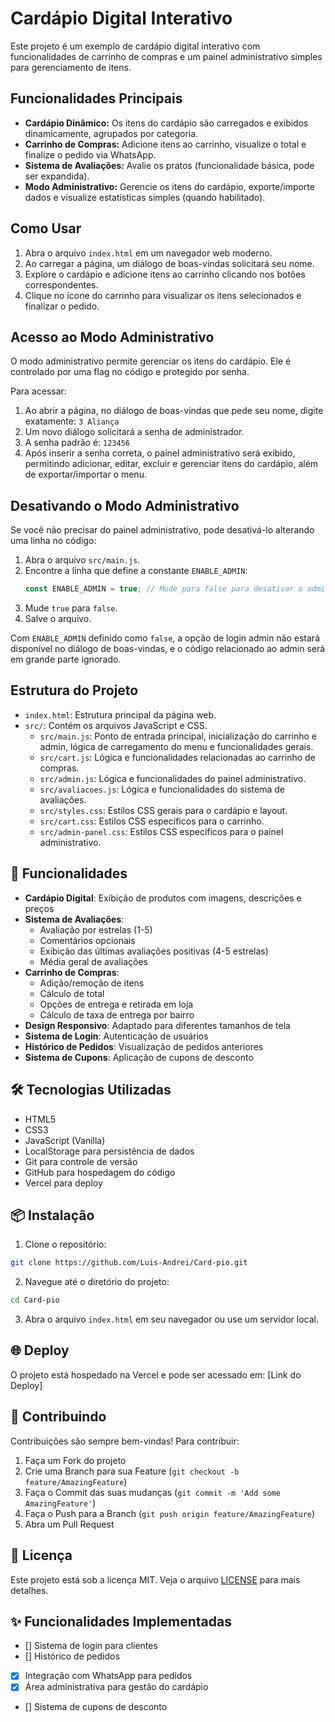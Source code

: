 # Cardápio Digital Interativo

Este projeto é um exemplo de cardápio digital interativo com funcionalidades de carrinho de compras e um painel administrativo simples para gerenciamento de itens.

## Funcionalidades Principais

*   **Cardápio Dinâmico:** Os itens do cardápio são carregados e exibidos dinamicamente, agrupados por categoria.
*   **Carrinho de Compras:** Adicione itens ao carrinho, visualize o total e finalize o pedido via WhatsApp.
*   **Sistema de Avaliações:** Avalie os pratos (funcionalidade básica, pode ser expandida).
*   **Modo Administrativo:** Gerencie os itens do cardápio, exporte/importe dados e visualize estatísticas simples (quando habilitado).

## Como Usar

1.  Abra o arquivo `index.html` em um navegador web moderno.
2.  Ao carregar a página, um diálogo de boas-vindas solicitará seu nome.
3.  Explore o cardápio e adicione itens ao carrinho clicando nos botões correspondentes.
4.  Clique no ícone do carrinho para visualizar os itens selecionados e finalizar o pedido.

## Acesso ao Modo Administrativo

O modo administrativo permite gerenciar os itens do cardápio. Ele é controlado por uma flag no código e protegido por senha.

Para acessar:

1.  Ao abrir a página, no diálogo de boas-vindas que pede seu nome, digite exatamente: `3 Aliança`
2.  Um novo diálogo solicitará a senha de administrador.
3.  A senha padrão é: `123456`
4.  Após inserir a senha correta, o painel administrativo será exibido, permitindo adicionar, editar, excluir e gerenciar itens do cardápio, além de exportar/importar o menu.

## Desativando o Modo Administrativo

Se você não precisar do painel administrativo, pode desativá-lo alterando uma linha no código:

1.  Abra o arquivo `src/main.js`.
2.  Encontre a linha que define a constante `ENABLE_ADMIN`:
    ```javascript
    const ENABLE_ADMIN = true; // Mude para false para desativar o admin
    ```
3.  Mude `true` para `false`.
4.  Salve o arquivo.

Com `ENABLE_ADMIN` definido como `false`, a opção de login admin não estará disponível no diálogo de boas-vindas, e o código relacionado ao admin será em grande parte ignorado.

## Estrutura do Projeto

*   `index.html`: Estrutura principal da página web.
*   `src/`: Contém os arquivos JavaScript e CSS.
    *   `src/main.js`: Ponto de entrada principal, inicialização do carrinho e admin, lógica de carregamento do menu e funcionalidades gerais.
    *   `src/cart.js`: Lógica e funcionalidades relacionadas ao carrinho de compras.
    *   `src/admin.js`: Lógica e funcionalidades do painel administrativo.
    *   `src/avaliacoes.js`: Lógica e funcionalidades do sistema de avaliações.
    *   `src/styles.css`: Estilos CSS gerais para o cardápio e layout.
    *   `src/cart.css`: Estilos CSS específicos para o carrinho.
    *   `src/admin-panel.css`: Estilos CSS específicos para o painel administrativo.

## 🚀 Funcionalidades

- **Cardápio Digital**: Exibição de produtos com imagens, descrições e preços
- **Sistema de Avaliações**: 
  - Avaliação por estrelas (1-5)
  - Comentários opcionais
  - Exibição das últimas avaliações positivas (4-5 estrelas)
  - Média geral de avaliações
- **Carrinho de Compras**:
  - Adição/remoção de itens
  - Cálculo de total
  - Opções de entrega e retirada em loja
  - Cálculo de taxa de entrega por bairro
- **Design Responsivo**: Adaptado para diferentes tamanhos de tela
- **Sistema de Login**: Autenticação de usuários
- **Histórico de Pedidos**: Visualização de pedidos anteriores
- **Sistema de Cupons**: Aplicação de cupons de desconto

## 🛠️ Tecnologias Utilizadas

- HTML5
- CSS3
- JavaScript (Vanilla)
- LocalStorage para persistência de dados
- Git para controle de versão
- GitHub para hospedagem do código
- Vercel para deploy

## 📦 Instalação

1. Clone o repositório:
```bash
git clone https://github.com/Luis-Andrei/Card-pio.git
```

2. Navegue até o diretório do projeto:
```bash
cd Card-pio
```

3. Abra o arquivo `index.html` em seu navegador ou use um servidor local.

## 🌐 Deploy

O projeto está hospedado na Vercel e pode ser acessado em: [Link do Deploy]

## 🤝 Contribuindo

Contribuições são sempre bem-vindas! Para contribuir:

1. Faça um Fork do projeto
2. Crie uma Branch para sua Feature (`git checkout -b feature/AmazingFeature`)
3. Faça o Commit das suas mudanças (`git commit -m 'Add some AmazingFeature'`)
4. Faça o Push para a Branch (`git push origin feature/AmazingFeature`)
5. Abra um Pull Request

## 📝 Licença

Este projeto está sob a licença MIT. Veja o arquivo [LICENSE](LICENSE) para mais detalhes.

## ✨ Funcionalidades Implementadas

- [] Sistema de login para clientes
- [] Histórico de pedidos
- [x] Integração com WhatsApp para pedidos
- [x] Área administrativa para gestão do cardápio
- [] Sistema de cupons de desconto 